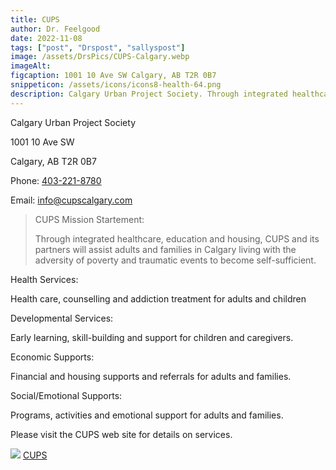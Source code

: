 ```yaml
---
title: CUPS
author: Dr. Feelgood
date: 2022-11-08
tags: ["post", "Drspost", "sallyspost"]
image: /assets/DrsPics/CUPS-Calgary.webp
imageAlt:
figcaption: 1001 10 Ave SW Calgary, AB T2R 0B7
snippeticon: /assets/icons/icons8-health-64.png
description: Calgary Urban Project Society. Through integrated healthcare, education and housing, CUPS and its partners will assist adults and families in Calgary living with the adversity of poverty and traumatic events to become self-sufficient.
---
```


<p class="subHeader">Calgary  Urban Project Society</p>

1001 10 Ave SW

Calgary, AB T2R 0B7

Phone: <a href="tel:403-221-8780">403-221-8780</a>

Email: <a href="mailto:info@cupscalgary.com">info@cupscalgary.com</a>

<blockquote>
<p>CUPS Mission Startement:</p>
Through integrated healthcare, education and housing, CUPS and its partners will assist adults and families in Calgary living with the adversity of poverty and traumatic events to become self-sufficient.
</blockquote>

<p class="subHeader">Health Services:</p>

Health care, counselling and addiction treatment for adults and children

<p class="subHeader">Developmental Services:</p>

Early learning, skill-building and support for children and caregivers.

<p class="subHeader">Economic Supports:</p>

Financial and housing supports and referrals for adults and families.

<p class="subHeader">Social/Emotional Supports:</p>

Programs, activities and emotional support for adults and families.

<div class="post__link">
<p>Please visit the CUPS web site for details on services.</p>
<img src="/assets/DrsPics/CUPS-logo.jpg" />
<a href="https://www.cupscalgary.com/" target="_blank">CUPS
</div>
